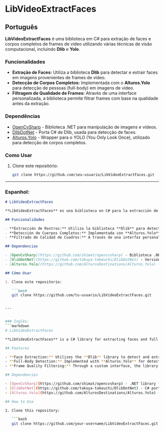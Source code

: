 # LibVideoExtractFaces

## Português

**LibVideoExtractFaces** é uma biblioteca em C# para extração de faces e corpos completos de frames de vídeo utilizando várias técnicas de visão computacional, incluindo **Dlib** e **Yolo**.

### Funcionalidades

- **Extração de Faces:** Utiliza a biblioteca **Dlib** para detectar e extrair faces em imagens provenientes de frames de vídeo.
- **Detecção de Corpos Completos:** Implementada com o **Alturos.Yolo** para detecção de pessoas (full-body) em imagens de vídeo.
- **Filtragem de Qualidade de Frames:** Através de uma interface personalizada, a biblioteca permite filtrar frames com base na qualidade antes da extração.

### Dependências

- [OpenCvSharp](https://github.com/shimat/opencvsharp) - Biblioteca .NET para manipulação de imagens e vídeos.
- [DlibDotNet](https://github.com/takuya-takeuchi/DlibDotNet) - Porta C# de Dlib, usada para detecção de faces.
- [Alturos.Yolo](https://github.com/AlturosDestinations/Alturos.Yolo) - Wrapper para o YOLO (You Only Look Once), utilizado para detecção de corpos completos.

### Como Usar

1. Clone este repositório:

   ```bash
   git clone https://github.com/seu-usuario/LibVideoExtractFaces.git


---


### Espanhol:
```markdown
# LibVideoExtractFaces

**LibVideoExtractFaces** es una biblioteca en C# para la extracción de rostros y cuerpos completos de cuadros de video utilizando varias técnicas de visión por computadora, incluyendo **Dlib** y **Yolo**.

## Funcionalidades

- **Extracción de Rostros:** Utiliza la biblioteca **Dlib** para detectar y extraer rostros en imágenes provenientes de cuadros de video.
- **Detección de Cuerpos Completos:** Implementada con **Alturos.Yolo** para la detección de personas (cuerpo completo) en imágenes de video.
- **Filtrado de Calidad de Cuadros:** A través de una interfaz personalizada, la biblioteca permite filtrar cuadros en función de la calidad antes de la extracción.

## Dependencias

- [OpenCvSharp](https://github.com/shimat/opencvsharp) - Biblioteca .NET para manipulación de imágenes y videos.
- [DlibDotNet](https://github.com/takuya-takeuchi/DlibDotNet) - Versión de C# de Dlib, utilizada para la detección de rostros.
- [Alturos.Yolo](https://github.com/AlturosDestinations/Alturos.Yolo) - Wrapper para YOLO (You Only Look Once), utilizado para la detección de cuerpos completos.

## Cómo Usar

1. Clona este repositorio:

   ```bash
   git clone https://github.com/tu-usuario/LibVideoExtractFaces.git


---


### Inglês:
```markdown
# LibVideoExtractFaces

**LibVideoExtractFaces** is a C# library for extracting faces and full bodies from video frames using various computer vision techniques, including **Dlib** and **Yolo**.

## Features

- **Face Extraction:** Utilizes the **Dlib** library to detect and extract faces in images derived from video frames.
- **Full-Body Detection:** Implemented with **Alturos.Yolo** for detecting people (full-body) in video images.
- **Frame Quality Filtering:** Through a custom interface, the library allows filtering frames based on quality before extraction.

## Dependencies

- [OpenCvSharp](https://github.com/shimat/opencvsharp) - .NET library for image and video manipulation.
- [DlibDotNet](https://github.com/takuya-takeuchi/DlibDotNet) - C# port of Dlib, used for face detection.
- [Alturos.Yolo](https://github.com/AlturosDestinations/Alturos.Yolo) - Wrapper for YOLO (You Only Look Once), used for full-body detection.

## How to Use

1. Clone this repository:

   ```bash
   git clone https://github.com/your-username/LibVideoExtractFaces.git

